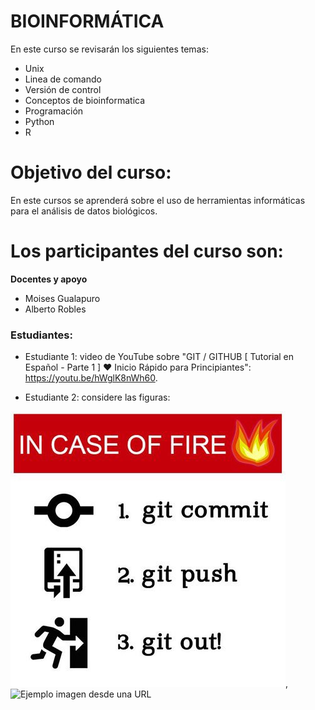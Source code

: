 # BIOINFORMÁTICA
En este curso se revisarán los siguientes temas: 
- Unix
- Linea de comando
- Versión de control
- Conceptos de bioinformatica
- Programación
- Python 
- R

# Objetivo del curso: 

En este cursos se aprenderá sobre el uso de herramientas informáticas para el análisis de datos biológicos. 

# Los participantes del curso son:

**Docentes y apoyo**
- Moises Gualapuro
- Alberto Robles

<h3>Estudiantes:</h3>

- Estudiante 1: video de YouTube sobre "GIT / GITHUB [ Tutorial en Español - Parte 1 ] ♥ Inicio Rápido para Principiantes": <href>https://youtu.be/hWglK8nWh60</href>.

- Estudiante 2: considere las figuras: 

![Ejemplo Imagen del Repositorio](/gitout.jpg),  ![Ejemplo imagen desde una URL](https://myoctocat.com/assets/images/base-octocat.svg)



